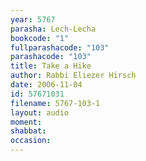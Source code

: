 ```yaml
---
year: 5767
parasha: Lech-Lecha
bookcode: "1"
fullparashacode: "103"
parashacode: "103"
title: Take a Hike
author: Rabbi Eliezer Hirsch
date: 2006-11-04
id: 57671031
filename: 5767-103-1
layout: audio
moment: 
shabbat: 
occasion: 
---
```

